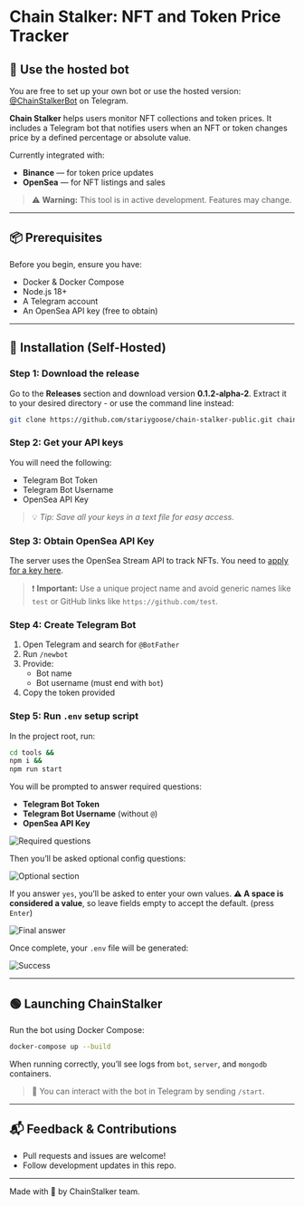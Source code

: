 # Chain Stalker: NFT and Token Price Tracker

## 🤖 Use the hosted bot
You are free to set up your own bot or use the hosted version: [@ChainStalkerBot](https://t.me/ChainStalkerBot) on Telegram.

**Chain Stalker** helps users monitor NFT collections and token prices. It includes a Telegram bot that notifies users when an NFT or token changes price by a defined percentage or absolute value.

Currently integrated with:
- **Binance** — for token price updates
- **OpenSea** — for NFT listings and sales

> ⚠️ **Warning:** This tool is in active development. Features may change.

---

## 📦 Prerequisites
Before you begin, ensure you have:
- Docker & Docker Compose
- Node.js 18+
- A Telegram account
- An OpenSea API key (free to obtain)

---

## 🔧 Installation (Self-Hosted)

### Step 1: Download the release
Go to the **Releases** section and download version **0.1.2-alpha-2**. Extract it to your desired directory - or use the command line instead:
```bash
git clone https://github.com/stariygoose/chain-stalker-public.git chainstalker
```

### Step 2: Get your API keys
You will need the following:
- Telegram Bot Token
- Telegram Bot Username
- OpenSea API Key

> 💡 *Tip: Save all your keys in a text file for easy access.*

### Step 3: Obtain OpenSea API Key
The server uses the OpenSea Stream API to track NFTs. You need to [apply for a key here](https://docs.opensea.io/reference/api-keys).

> ❗ **Important:** Use a unique project name and avoid generic names like `test` or GitHub links like `https://github.com/test`.

### Step 4: Create Telegram Bot
1. Open Telegram and search for `@BotFather`
2. Run `/newbot`
3. Provide:
   - Bot name
   - Bot username (must end with `bot`)
4. Copy the token provided

### Step 5: Run `.env` setup script
In the project root, run:

```bash
cd tools &&
npm i &&
npm run start
```

You will be prompted to answer required questions:
- **Telegram Bot Token**
- **Telegram Bot Username** (without `@`)
- **OpenSea API Key**

![Required questions](https://github.com/user-attachments/assets/5a811595-8e3d-44e9-94a9-ebf89d24283e)

Then you’ll be asked optional config questions:

![Optional section](https://github.com/user-attachments/assets/8082466e-57fb-406d-b18f-270d191c1256)

If you answer `yes`, you’ll be asked to enter your own values.
**⚠ A space is considered a value**, so leave fields empty to accept the default. (press `Enter`)

![Final answer](https://github.com/user-attachments/assets/f64a70dd-5e6a-43b7-b1e6-b130a0967bc7)

Once complete, your `.env` file will be generated:

![Success](https://github.com/user-attachments/assets/a9aa88d8-01d3-4656-bbc1-ccf73d7c05aa)

---

## 🟢 Launching ChainStalker

Run the bot using Docker Compose:

```bash
docker-compose up --build
```

When running correctly, you’ll see logs from `bot`, `server`, and `mongodb` containers.

> 📡 You can interact with the bot in Telegram by sending `/start`.

---

## 📬 Feedback & Contributions
- Pull requests and issues are welcome!
- Follow development updates in this repo.

---

Made with 🧠 by ChainStalker team.
